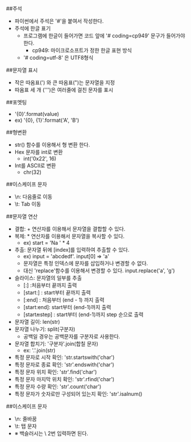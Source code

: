 ##주석
- 파이썬에서 주석은 '#'을 붙여서 작성한다. 
- 주석에 한글 표기
    - 프로그램에 한글이 들어가면 코드 앞에 '# coding=cp949' 문구가 들어가야 한다. 
        - cp949: 마이크로소프트가 정한 한글 표현 방식
    - '# coding=utf-8' 은 UTF8형식


##문자열 표시
- 작은 따옴표(') 와 큰 따옴표(")는 문자열을 지정
- 따옴표 세 개 (''')은 여러줄에 걸친 문자를 표시

##포멧팅
- '{0}'.format(value)
- ex) '{0}, {1}'.format('A', 'B')

##형변환
- str() 함수를 이용해서 형 변환 한다.
- Hex 문자를 int로 변환
    - int('0x22', 16)
- Int를 ASCII로 변환
    - chr(32)

##이스케이프 문자
- \n: 다음줄로 이동
- \t: Tab 이동

##문자열 연산
- 결합: + 연산자를 이용해서 문자열을 결합할 수 있다. 
- 복제: * 연산자를 이용해서 문자열을 복사할 수 있다.
    - ex) start = 'Na ' * 4
- 추출: 문자열 뒤에 [index]를 입력하여 추출할 수 있다.
    - ex) input = 'abcdedf'. input[0] => 'a'
    - 문자열은 특정 인덱스에 문자를 삽입하거나 변경할 수 없다. 
    - 대신 'replace'함수를 이용해서 변경할 수 있다. 
        input.replace('a', 'g')
- 슬라이스: 문자열의 일부를 추출
    - [:] :처음부터 끝까지 출력
    - [start:] : start부터 끝까지 출력
    - [:end] : 처음부터 (end - 1) 까지 출력
    - [start:end]: start부터 (end-1)까지 출력
    - [start:end:step] : start부터 (end-1)까지 step 순으로 출력
- 문자열 길이: len(str)
- 문자열 나누기: split(구분자)
    - 공백일 경우는 공백문자를 구분자로 사용한다.
- 문자열 합치기: '구분자'.join(합칠 문자)
    - ex: '.'.join(str)
- 특정 문자로 시작 확인: 'str.startswith('char')
- 특정 문자로 종료 확인: 'str'.endswith('char')
- 특정 문자 위치 확인: 'str'.find('char')
- 특정 문자 마지막 위치 확인: 'str'.rfind('char')
- 특정 문자 수량 확인: 'str'.count('char')
- 특정 문자가 숫자로만 구성되어 있는지 확인: 'str'.isalnum()

##이스케이프 문자
- \n: 줄바꿈
- \t: 탭 문자
- ※ 백슬러시는 \\ 2번 입력하면 된다. 